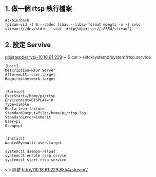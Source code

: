 ## 1. 做一個 rtsp 執行檔案

```
#!/bin/bash
rpicam-vid -t 0 --codec libav --libav-format mpegts -o -| cvlc stream:///dev/stdin --sout '#rtp{sdp=rtsp://:8554/stream2}'
```


## 2. 設定 Servive
pi@raspberrypi-10.18.61.229:~ $ cat > /etc/systemd/system/rtsp.service

```
[Unit]
Description=RTSP Server
After=multi-user.target
Requires=network.target


[Service]
ExecStart=/home/pi/rtsp
Environment=DISPLAY=:0
Type=simple
Restart=on-failure
StandardOutput=file:/home/pi/rtsp.log
StandardError=inherit
User=pi
Group=pi


[Install]
WantedBy=multi-user.target
```

```
systemctl daemon-reload
systemctl enable rtsp.servie
systemctl start rtsp.service
```

vlc 開啟 http://10.18.61.229:8554/stream2